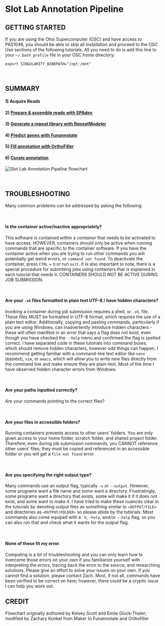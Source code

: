 # Slot Lab Annotation Pipeline
## GETTING STARTED
If you are using the Ohio Supercomputer (OSC) and have access to PAS1046, you should be able to skip all installation and proceed to the OSC Use sections of the following tutorials. All you need to do is add this line to your `~/.bash_profile` file in your OSC home directory:
```
export SINGULARITY_BINDPATH="/opt:/mnt"
```

<br />

## SUMMARY
#### 1) Acquire Reads
#### 2) [Prepare & assemble reads with SPAdes](https://gitlab.com/xonq/tutorials/-/blob/master/assembly.md)
#### 3) [Generate a repeat library with RepeatModeler](https://gitlab.com/xonq/tutorials/-/blob/master/repeatmodeler.md)
#### 4) [Predict genes with Funannotate](https://gitlab.com/xonq/tutorials/-/blob/master/funannotate.md)
#### 5) [Fill annotation with OrthoFiller](https://gitlab.com/xonq/tutorials/-/blob/master/orthofiller.md)
#### 6) [Curate annotation](https://gitlab.com/xonq/tutorials/-/blob/master/annotationCuration.md)

![Slot Lab Annotation Pipeline flowchart](https://gitlab.com/xonq/tutorials/-/raw/master/image/annotationPipeline.png "Flowchart")

<br />

## TROUBLESHOOTING
Many common problems can be addressed by asking the following:

<br />

#### Is the container active/inactive appropriately?
This software is contained within a *container* that needs to be activated to have access. HOWEVER, containers should only be active when running commands that are specific to the container software. If you have the container active when you are trying to run other commands you will potentially get weird errors, or `command not found`. To deactivate the container, press `CTRL` + `D` or run `exit`. It is also important to note, there is a special procedure for submitting jobs using containers that is explained in each tutorial that needs it. CONTAINERS SHOULD NOT BE ACTIVE DURING JOB SUBMISSION. 

<br />

#### Are your `.sh` files formatted in plain text UTF-8 / have hidden characters?
Invoking a container during job submission requires a shell, or `.sh`, file. These files MUST be formatted in UTF-8 format, which requires the use of a plain text editor. Additionally, copying and pasting commands, particularly if you are using Windows, can inadvertently introduce hidden characters - these will often manifest in an error that says a flag does not exist, even though you have checked the `--help` menu and confirmed the flag is spelled correct. I have separated code in these tutorials into command boxes, which should remove hidden characters, however odd things can happen. I recommend getting familiar with a command-line text editor like `nano` (easiest), `vim`, or `emacs`, which will allow you to write new files directly from the command line and make ensure they are plain-text. Most of the time I have observed hidden character errors from Windows.

<br />

#### Are your paths inputted correctly?
Are your commands pointing to the correct files?

<br />

#### Are your files in accessible folders?
Running containers prevents access to other users' folders. You are only given access to your home folder, scratch folder, and shared project folder. Therefore, even during job submission commands, you CANNOT reference other users' files; they must be copied and referenced in an accessible folder or you will get a `file not found` error.

<br />

#### Are you specifying the right output type?
Many commands use an output flag, typically `-o` or `--output`. However, some programs want a file name and some want a directory. Frustratingly, some programs want a directory that exists, some will make it if it does not exist, and some want to make it. I have tried to make these nuances clear in the tutorials by denoting output files as something similar to `<OUTPUT/FILE>` and directories as `<OUTPUT/FOLDER>` so please abide by the tutorials. Most commands also come equiped with a `-h`, `-help`, and/or `--help` flag, so you can also run that and check what it wants for the output flag.

<br />

#### None of these fit my error.
Computing is a lot of troubleshooting and you can only learn how to overcome those errors on your own if you familiarize yourself with interpreting the errors, tracing back the error to the source, and researching solutions. Please give an effort to solve your issues on your own. If you cannot find a solution, please contact Zach. Most, if not all, commands have been verified to be correct on here; however, there could be a cryptic issue I can help you work out.

## CREDIT
Flowchart originally authored by Kelsey Scott and Emile Gluck-Thaler; modified by Zachary Konkel from Maker to Funannotate and Orthofiller

